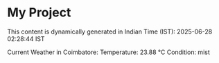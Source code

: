 # My Project

This content is dynamically generated in Indian Time (IST): 2025-06-28 02:28:44 IST


Current Weather in Coimbatore:
Temperature: 23.88 °C
Condition: mist
